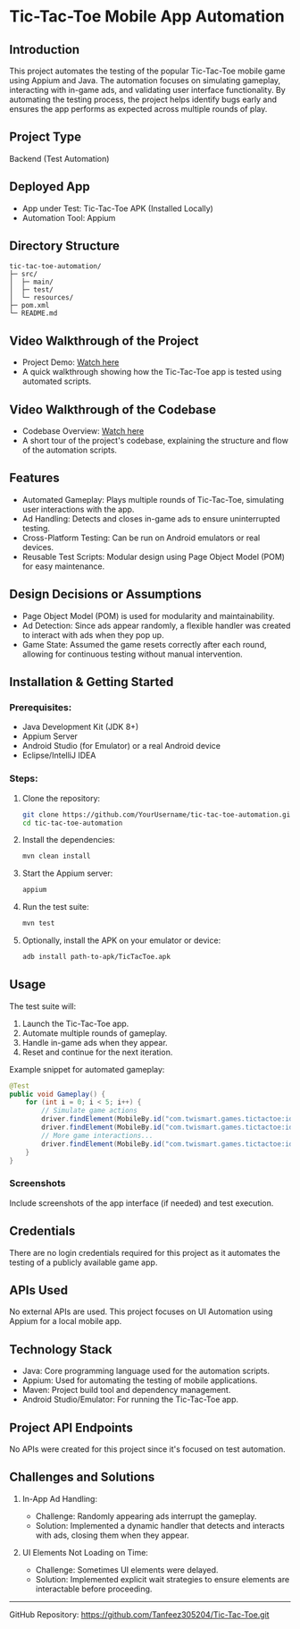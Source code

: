 
# Tic-Tac-Toe Mobile App Automation

## Introduction
This project automates the testing of the popular Tic-Tac-Toe mobile game using Appium and Java. The automation focuses on simulating gameplay, interacting with in-game ads, and validating user interface functionality. By automating the testing process, the project helps identify bugs early and ensures the app performs as expected across multiple rounds of play.

## Project Type
Backend (Test Automation)

## Deployed App
- App under Test: Tic-Tac-Toe APK (Installed Locally)
- Automation Tool: Appium

## Directory Structure
```
tic-tac-toe-automation/
├─ src/
│  ├─ main/
│  ├─ test/
│  └─ resources/
├─ pom.xml
└─ README.md
```

## Video Walkthrough of the Project
- Project Demo: [Watch here](https://youtu.be/OyIR_0G3kEk)
- A quick walkthrough showing how the Tic-Tac-Toe app is tested using automated scripts.

## Video Walkthrough of the Codebase
- Codebase Overview: [Watch here](https://youtu.be/OyIR_0G3kEk)
- A short tour of the project's codebase, explaining the structure and flow of the automation scripts.

## Features
- Automated Gameplay: Plays multiple rounds of Tic-Tac-Toe, simulating user interactions with the app.
- Ad Handling: Detects and closes in-game ads to ensure uninterrupted testing.
- Cross-Platform Testing: Can be run on Android emulators or real devices.
- Reusable Test Scripts: Modular design using Page Object Model (POM) for easy maintenance.

## Design Decisions or Assumptions
- Page Object Model (POM) is used for modularity and maintainability.
- Ad Detection: Since ads appear randomly, a flexible handler was created to interact with ads when they pop up.
- Game State: Assumed the game resets correctly after each round, allowing for continuous testing without manual intervention.
  
## Installation & Getting Started

### Prerequisites:
- Java Development Kit (JDK 8+)
- Appium Server
- Android Studio (for Emulator) or a real Android device
- Eclipse/IntelliJ IDEA

### Steps:
1. Clone the repository:
   ```bash
   git clone https://github.com/YourUsername/tic-tac-toe-automation.git
   cd tic-tac-toe-automation
   ```

2. Install the dependencies:
   ```bash
   mvn clean install
   ```

3. Start the Appium server:
   ```bash
   appium
   ```

4. Run the test suite:
   ```bash
   mvn test
   ```

5. Optionally, install the APK on your emulator or device:
   ```bash
   adb install path-to-apk/TicTacToe.apk
   ```

## Usage

The test suite will:
1. Launch the Tic-Tac-Toe app.
2. Automate multiple rounds of gameplay.
3. Handle in-game ads when they appear.
4. Reset and continue for the next iteration.

Example snippet for automated gameplay:
```java
@Test
public void Gameplay() {
    for (int i = 0; i < 5; i++) {
        // Simulate game actions
        driver.findElement(MobileBy.id("com.twismart.games.tictactoe:id/player1")).click();
        driver.findElement(MobileBy.id("com.twismart.games.tictactoe:id/facil")).click();
        // More game interactions...
        driver.findElement(MobileBy.id("com.twismart.games.tictactoe:id/newgame")).click();
    }
}
```

### Screenshots
Include screenshots of the app interface (if needed) and test execution.

## Credentials
There are no login credentials required for this project as it automates the testing of a publicly available game app.

## APIs Used
No external APIs are used. This project focuses on UI Automation using Appium for a local mobile app.

## Technology Stack
- Java: Core programming language used for the automation scripts.
- Appium: Used for automating the testing of mobile applications.
- Maven: Project build tool and dependency management.
- Android Studio/Emulator: For running the Tic-Tac-Toe app.
  
## Project API Endpoints
No APIs were created for this project since it's focused on test automation.

## Challenges and Solutions

1. In-App Ad Handling:
   - Challenge: Randomly appearing ads interrupt the gameplay.
   - Solution: Implemented a dynamic handler that detects and interacts with ads, closing them when they appear.

2. UI Elements Not Loading on Time:
   - Challenge: Sometimes UI elements were delayed.
   - Solution: Implemented explicit wait strategies to ensure elements are interactable before proceeding.

---

GitHub Repository: https://github.com/Tanfeez305204/Tic-Tac-Toe.git
